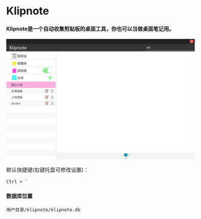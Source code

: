 # Klipnote

#### Klipnote是一个自动收集剪贴板的桌面工具，你也可以当做桌面笔记用。

![play](./doc/play.gif)


默认快捷键(右键托盘可修改设置)：

```
Ctrl + `
```

#### 数据库位置

`用户目录/klipnote/klipnote.db`